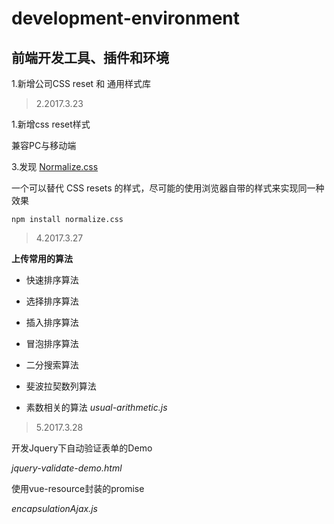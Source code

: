 # development-environment
前端开发工具、插件和环境
--

1.新增公司CSS reset 和 通用样式库

> 2.2017.3.23

1.新增css reset样式

兼容PC与移动端

3.发现 [Normalize.css](https://github.com/linxiangjun/normalize.css/ "Normalize.css ")

一个可以替代 CSS resets 的样式，尽可能的使用浏览器自带的样式来实现同一种效果

`npm install normalize.css`

> 4.2017.3.27

**上传常用的算法**

* 快速排序算法

* 选择排序算法

* 插入排序算法

* 冒泡排序算法

* 二分搜索算法

* 斐波拉契数列算法

* 素数相关的算法
*usual-arithmetic.js*

> 5.2017.3.28

开发Jquery下自动验证表单的Demo

*jquery-validate-demo.html*

使用vue-resource封装的promise

*encapsulationAjax.js*
